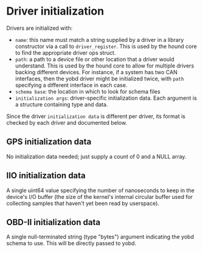 # Driver initialization
Drivers are initialized with:
- `name`: this name must match a string supplied by a driver in a library
  constructor via a call to `driver_register`. This is used by the hound core to
  find the appropriate driver ops struct.
- `path`: a path to a device file or other location that a driver would
  understand. This is used by the hound core to allow for multiple drivers
  backing different devices. For instance, if a system has two CAN interfaces,
  then the yobd driver might be initialized twice, with `path` specifying a
  different interface in each case.
- `schema base`: the location in which to look for schema files
- `initialization args`: driver-specific initialization data. Each argument is a
  structure containing type and data.

Since the driver `initialization data` is different per driver, its format is
checked by each driver and documented below.

## GPS initialization data
No initialization data needed; just supply a count of 0 and a NULL array.

## IIO initialization data
A single uint64 value specifying the number of nanoseconds to keep in the
device's I/O buffer (the size of the kernel's internal circular buffer used for
collecting samples that haven't yet been read by userspace).

## OBD-II initialization data
A single null-terminated string (type "bytes") argument indicating the yobd
schema to use. This will be directly passed to yobd.
